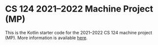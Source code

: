 # CS 124 2021–2022 Machine Project (MP)

This is the Kotlin starter code for the 2021–2022 CS 124 machine project (MP).
More information is available [here](https://cs124.org/MP/).
